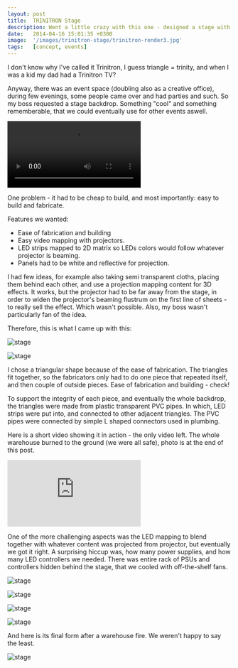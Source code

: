 ```yaml
---
layout: post
title:  TRINITRON Stage 
description: Went a little crazy with this one - designed a stage with LED strips and custom touchscreen control panel.
date:   2014-04-16 15:01:35 +0300
image:  '/images/trinitron-stage/trinitron-render3.jpg'
tags:   [concept, events]
---
```

I don't know why I've called it Trinitron, I guess triangle = trinity, and when I was a kid my dad had a Trinitron TV? 

Anyway, there was an event space (doubling also as a creative office), during few evenings, some people came over and had parties and such. So my boss requested a stage backdrop. Something "cool" and something rememberable, that we could eventually use for other events aswell.

![GIF]({{site.baseurl}}/images/trinitron-stage/stage_vid1.webm)

One problem - it had to be cheap to build, and most importantly: easy to build and fabricate. 

Features we wanted:
- Ease of fabrication and building
- Easy video mapping with projectors. 
- LED strips mapped to 2D matrix so LEDs colors would follow whatever projector is beaming. 
- Panels had to be white and reflective for projection. 

I had few ideas, for example also taking semi transparent cloths, placing them behind each other, and use a projection mapping content for 3D effects. It works, but the projector had to be far away from the stage, in order to widen the projector's beaming flustrum on the first line of sheets - to really sell the effect. Which wasn't possible. Also, my boss wasn't particularly fan of the idea. 

Therefore, this is what I came up with this:

![stage]({{site.baseurl}}/images/trinitron-stage/trinitron-render4.jpg)

![stage]({{site.baseurl}}/images/trinitron-stage/trinitron-render3.jpg)

I chose a triangular shape because of the ease of fabrication. The triangles fit together, so the fabricators only had to do one piece that repeated itself, and then couple of outside pieces.
Ease of fabrication and building - check!

To support the integrity of each piece, and eventually the whole backdrop, the triangles were made from plastic transparent PVC pipes. In which, LED strips were put into, and connected to other adjacent triangles. The PVC pipes were connected by simple L shaped connectors used in plumbing. 

Here is a short video showing it in action - the only video left. The whole warehouse burned to the ground (we were all safe), photo is at the end of this post. 

<p><iframe src="https://www.youtube.com/embed/9_uENoBGMuM" frameborder="0" allowfullscreen></iframe></p>

One of the more challenging aspects was the LED mapping to blend together with whatever content was projected from projector, but eventually we got it right. A surprising hiccup was, how many power supplies, and how many LED controllers we needed. There was entire rack of PSUs and controllers hidden behind the stage, that we cooled with off-the-shelf fans.

![stage]({{site.baseurl}}/images/trinitron-stage/trinitron-render1.jpg)

![stage]({{site.baseurl}}/images/trinitron-stage/trinitron-stage-concept-1.jpg)

![stage]({{site.baseurl}}/images/trinitron-stage/trinitron-stage-concept-2.jpg)

![stage]({{site.baseurl}}/images/trinitron-stage/trinitron-stage-concept-3.jpg)

And here is its final form after a warehouse fire. We weren't happy to say the least.

![stage]({{site.baseurl}}/images/trinitron-stage/trinitron-burn-1.jpg)